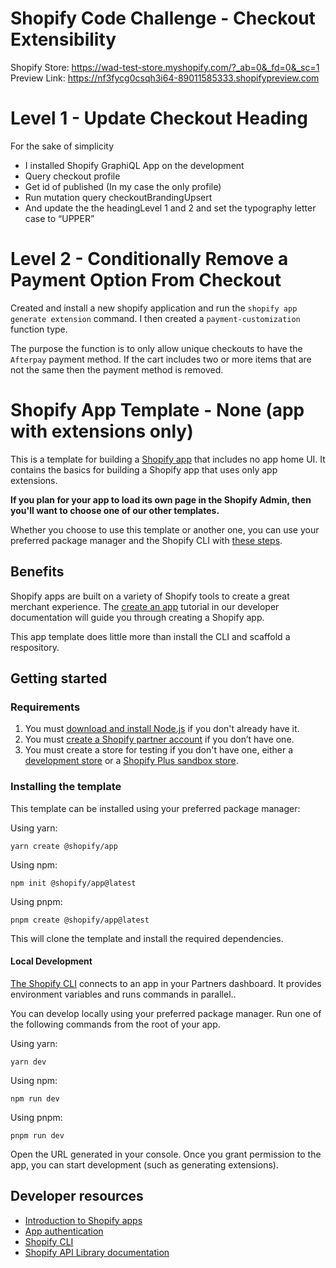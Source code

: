 # Shopify Code Challenge - Checkout Extensibility

Shopify Store: https://wad-test-store.myshopify.com/?_ab=0&_fd=0&_sc=1
Preview Link: https://nf3fycg0csqh3i64-89011585333.shopifypreview.com

# Level 1 - Update Checkout Heading


For the sake of simplicity
<ul>
  
<li>I installed Shopify GraphiQL App on the development</li>
<li>Query checkout profile</li>
<li>Get id of published (In my case the only profile)</li>
<li>Run mutation query checkoutBrandingUpsert</li>
<li>And update the the headingLevel 1 and 2 and set the typography letter case to “UPPER”</li>
</ul>

# Level 2 - Conditionally Remove a Payment Option From Checkout

Created and install a new shopify application and run the `shopify app generate extension` command.
I then created a `payment-customization` function type.

The purpose the function is to only allow unique checkouts to have the `Afterpay` payment method. If the cart includes
two or more items that are not the same then the payment method is removed.

# Shopify App Template - None (app with extensions only)

This is a template for building a [Shopify app](https://shopify.dev/docs/apps/getting-started) that includes no app home UI. It contains the basics for building a Shopify app that uses only app extensions.

**If you plan for your app to load its own page in the Shopify Admin, then you'll want to choose one of our other templates.**

Whether you choose to use this template or another one, you can use your preferred package manager and the Shopify CLI with [these steps](#installing-the-template).

## Benefits

Shopify apps are built on a variety of Shopify tools to create a great merchant experience. The [create an app](https://shopify.dev/docs/apps/getting-started/create) tutorial in our developer documentation will guide you through creating a Shopify app.

This app template does little more than install the CLI and scaffold a respository.

## Getting started

### Requirements

1. You must [download and install Node.js](https://nodejs.org/en/download/) if you don't already have it.
1. You must [create a Shopify partner account](https://partners.shopify.com/signup) if you don’t have one.
1. You must create a store for testing if you don't have one, either a [development store](https://help.shopify.com/en/partners/dashboard/development-stores#create-a-development-store) or a [Shopify Plus sandbox store](https://help.shopify.com/en/partners/dashboard/managing-stores/plus-sandbox-store).

### Installing the template

This template can be installed using your preferred package manager:

Using yarn:

```shell
yarn create @shopify/app
```

Using npm:

```shell
npm init @shopify/app@latest
```

Using pnpm:

```shell
pnpm create @shopify/app@latest
```

This will clone the template and install the required dependencies.

#### Local Development

[The Shopify CLI](https://shopify.dev/docs/apps/tools/cli) connects to an app in your Partners dashboard. It provides environment variables and runs commands in parallel..

You can develop locally using your preferred package manager. Run one of the following commands from the root of your app.

Using yarn:

```shell
yarn dev
```

Using npm:

```shell
npm run dev
```

Using pnpm:

```shell
pnpm run dev
```

Open the URL generated in your console. Once you grant permission to the app, you can start development (such as generating extensions).

## Developer resources

- [Introduction to Shopify apps](https://shopify.dev/docs/apps/getting-started)
- [App authentication](https://shopify.dev/docs/apps/auth)
- [Shopify CLI](https://shopify.dev/docs/apps/tools/cli)
- [Shopify API Library documentation](https://github.com/Shopify/shopify-api-js#readme)

